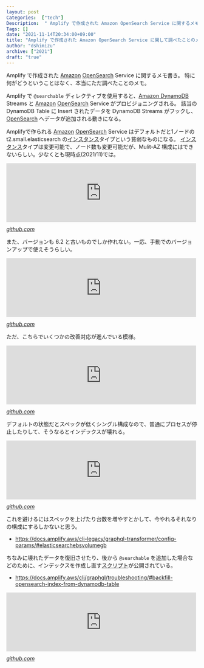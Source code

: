 ```yaml
---
layout: post
Categories:  ["tech"]
Description:  " Amplify で作成された Amazon OpenSearch Service に関するメモ書き。特に何がどうということはなく、本当にただ調べたことのメモ。 "
Tags: []
date: "2021-11-14T20:34:00+09:00"
title: "Amplify で作成された Amazon OpenSearch Service に関して調べたことのメモ"
author: "dshimizu"
archive: ["2021"]
draft: "true"
---
```


<body>
<p>Amplify で作成された <a class="keyword" href="http://d.hatena.ne.jp/keyword/Amazon">Amazon</a> <a class="keyword" href="http://d.hatena.ne.jp/keyword/OpenSearch">OpenSearch</a> Service に関するメモ書き。
特に何がどうということはなく、本当にただ調べたことのメモ。</p>
</body>

<!-- more -->

<body>
<p>Amplify で <code>@searchable</code> ディレクティブを使用すると、<a class="keyword" href="http://d.hatena.ne.jp/keyword/Amazon%20DynamoDB">Amazon DynamoDB</a> Streams と <a class="keyword" href="http://d.hatena.ne.jp/keyword/Amazon">Amazon</a> <a class="keyword" href="http://d.hatena.ne.jp/keyword/OpenSearch">OpenSearch</a> Service がプロビジョニングされる。
該当の DynamoDB Table に Insert されたデータを DynamoDB Streams がフックし、<a class="keyword" href="http://d.hatena.ne.jp/keyword/OpenSearch">OpenSearch</a> へデータが追加される動きになる。</p>

<p>Amplifyで作られる <a class="keyword" href="http://d.hatena.ne.jp/keyword/Amazon">Amazon</a> <a class="keyword" href="http://d.hatena.ne.jp/keyword/OpenSearch">OpenSearch</a> Service はデフォルトだと1ノードの t2.small.elasticsearch の<a class="keyword" href="http://d.hatena.ne.jp/keyword/%A5%A4%A5%F3%A5%B9%A5%BF%A5%F3%A5%B9">インスタンス</a>タイプという貧弱なものになる。
<a class="keyword" href="http://d.hatena.ne.jp/keyword/%A5%A4%A5%F3%A5%B9%A5%BF%A5%F3%A5%B9">インスタンス</a>タイプは変更可能で、ノード数も変更可能だが、Mulit-AZ 構成にはできないらしい。少なくとも現時点(2021/11)では。</p>

<p><iframe src="https://hatenablog-parts.com/embed?url=https%3A%2F%2Fgithub.com%2Faws-amplify%2Famplify-cli%2Fissues%2F2207" title="Support multi-AZ Elasticsearch for high availability · Issue #2207 · aws-amplify/amplify-cli" class="embed-card embed-webcard" scrolling="no" frameborder="0" style="display: block; width: 100%; height: 155px; max-width: 500px; margin: 10px 0px;"></iframe><cite class="hatena-citation"><a href="https://github.com/aws-amplify/amplify-cli/issues/2207">github.com</a></cite></p>

<p>また、バージョンも 6.2 と古いものでしか作れない。一応、手動でのバージョンアップで使えそうらしい。</p>

<p><iframe src="https://hatenablog-parts.com/embed?url=https%3A%2F%2Fgithub.com%2Faws-amplify%2Famplify-cli%2Fissues%2F5229" title="[Enhancement] ES Version Support · Issue #5229 · aws-amplify/amplify-cli" class="embed-card embed-webcard" scrolling="no" frameborder="0" style="display: block; width: 100%; height: 155px; max-width: 500px; margin: 10px 0px;"></iframe><cite class="hatena-citation"><a href="https://github.com/aws-amplify/amplify-cli/issues/5229">github.com</a></cite></p>

<p>ただ、こちらでいくつかの改善対応が進んでいる模様。</p>

<p><iframe src="https://hatenablog-parts.com/embed?url=https%3A%2F%2Fgithub.com%2Faws-amplify%2Famplify-cli%2Fissues%2F7546" title="RFC: `@searchable` directive Enhancements · Issue #7546 · aws-amplify/amplify-cli" class="embed-card embed-webcard" scrolling="no" frameborder="0" style="display: block; width: 100%; height: 155px; max-width: 500px; margin: 10px 0px;"></iframe><cite class="hatena-citation"><a href="https://github.com/aws-amplify/amplify-cli/issues/7546">github.com</a></cite></p>

<p>デフォルトの状態だとスペックが低くシングル構成なので、普通にプロセスが停止したりして、そうなるとインデックスが壊れる。</p>

<p><iframe src="https://hatenablog-parts.com/embed?url=https%3A%2F%2Fgithub.com%2Faws-amplify%2Famplify-cli%2Fissues%2F8123" title="Elasticsearch Lost All Data · Issue #8123 · aws-amplify/amplify-cli" class="embed-card embed-webcard" scrolling="no" frameborder="0" style="display: block; width: 100%; height: 155px; max-width: 500px; margin: 10px 0px;"></iframe><cite class="hatena-citation"><a href="https://github.com/aws-amplify/amplify-cli/issues/8123">github.com</a></cite></p>

<p>これを避けるにはスペックを上げたり台数を増やすとかして、今やれるそれなりの構成にするしかないと思う。</p>

<ul>
<li><a href="https://docs.amplify.aws/cli-legacy/graphql-transformer/config-params/#elasticsearchebsvolumegb">https://docs.amplify.aws/cli-legacy/graphql-transformer/config-params/#elasticsearchebsvolumegb</a></li>
</ul>


<p>ちなみに壊れたデータを復旧させたり、後から <code>@searchable</code> を追加した場合などのために、インデックスを作成し直す<a class="keyword" href="http://d.hatena.ne.jp/keyword/%A5%B9%A5%AF%A5%EA%A5%D7%A5%C8">スクリプト</a>が公開されている。</p>

<ul>
<li><a href="https://docs.amplify.aws/cli/graphql/troubleshooting/#backfill-opensearch-index-from-dynamodb-table">https://docs.amplify.aws/cli/graphql/troubleshooting/#backfill-opensearch-index-from-dynamodb-table</a></li>
</ul>


<p><iframe src="https://hatenablog-parts.com/embed?url=https%3A%2F%2Fgithub.com%2Faws-amplify%2Famplify-cli%2Fblob%2Fmaster%2Fpackages%2Fgraphql-elasticsearch-transformer%2Fscripts%2Fddb_to_es.py" title="amplify-cli/ddb_to_es.py at master · aws-amplify/amplify-cli" class="embed-card embed-webcard" scrolling="no" frameborder="0" style="display: block; width: 100%; height: 155px; max-width: 500px; margin: 10px 0px;"></iframe><cite class="hatena-citation"><a href="https://github.com/aws-amplify/amplify-cli/blob/master/packages/graphql-elasticsearch-transformer/scripts/ddb_to_es.py">github.com</a></cite></p>
</body>
